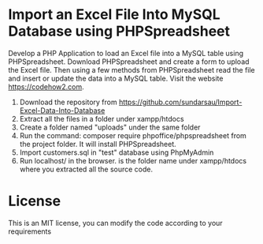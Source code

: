 # Import an Excel File Into MySQL Database using PHPSpreadsheet
Develop a PHP Application to load an Excel file into a MySQL table using PHPSpreadsheet. Download PHPSpreadsheet and create a form to upload the Excel file. Then using a few methods from PHPSpreadsheet read the file and insert or update the data into a MySQL table. Visit the website https://codehow2.com.
 
1) Download the repository from https://github.com/sundarsau/Import-Excel-Data-Into-Database
2) Extract all the files in a folder under xampp/htdocs
3) Create a folder named "uploads" under the same folder
4) Run the command: composer require phpoffice/phpspreadsheet from the project folder. It will install PHPSpreadsheet.
5) Import customers.sql in "test" database using PhpMyAdmin
6) Run localhost/<project folder> in the browser. <project folder> is the folder name under xampp/htdocs where you extracted all the source code.
# License
This is an MIT license, you can modify the code according to your requirements

